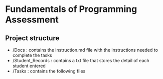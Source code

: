 # Fundamentals of Programming Assessment 

## Project structure
- /Docs : contains the instruction.md file with the instructions needed to complete the tasks
- /Student_Records : contains a txt file that stores the detail of each student entered 
- /Tasks : contains the following files
